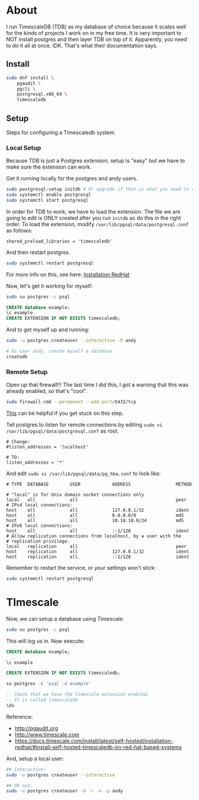 # About

I run TimescaleDB (TDB) as my database of choice because it scales well for the kinds of projects I work on in my free time. It is very important to NOT install postgres and then layer TDB on top of it. Apparently, you need to do it all at once. IDK. That's what their documentation says.

## Install

```bash
sudo dnf install \
    pgaudit \
    pgcli \
    postgresql.x86_64 \
    timescaledb 
```

## Setup

Steps for configuring a Timescaledb system.

### Local Setup

Because TDB is just a Postgres extension, setup is "easy" but we have to make sure the extension can work.

Get it running locally for the postgres and andy users.

```bash
sudo postgresql-setup initdb # Or upgrade if that is what you need to do.
sudo systemctl enable postgresql
sudo systemctl start postgresql
```
In order for TDB to work, we have to load the extension. The file we are going
to edit is ONLY created after you run `initdb` so do this in the right order. To
load the extension, modify
`/var/lib/pgsql/data/postgresql.conf` as follows:

```
shared_preload_libraries = 'timescaledb'
```

And then restart postgres.

```bash
sudo systemctl restart postgresql
```

For more info on this, see here: [Installation RedHat](https://docs.timescale.com/install/latest/self-hosted/installation-redhat/#set-up-the-timescaledb-extension)

Now, let's get it working for myself:

```bash
sudo su postgres -c psql
```

```sql
CREATE database example;
\c example
CREATE EXTENSION IF NOT EXISTS timescaledb;
```

And to get myself up and running:

```bash
sudo -u postgres createuser --interactive -P andy

# As user andy, create myself a database.
createdb
```
### Remote Setup

Open up that firewall!!! The last time I did this, I got a warning that this was
already enabled, so that's "cool".

```bash
sudo firewall-cmd --permanent --add-port=5432/tcp
```

[This](https://docs.fedoraproject.org/en-US/quick-docs/firewalld/) can be
helpful if you get stuck on this step.


Tell postgres to listen for remote connections by editing
`sudo vi /var/lib/pgsql/data/postgresql.conf` as root.

```
# Change:
#listen_addresses = 'localhost'

# TO:
listen_addresses = '*'
```

And edit `sudo vi /var/lib/pgsql/data/pg_hba.conf` to look like:

```
# TYPE  DATABASE        USER            ADDRESS                 METHOD

# "local" is for Unix domain socket connections only
local   all             all                                     peer
# IPv4 local connections:
host    all             all             127.0.0.1/32            ident
host    all             all             0.0.0.0/0               md5
host    all             all             10.10.10.0/24           md5
# IPv6 local connections:
host    all             all             ::1/128                 ident
# Allow replication connections from localhost, by a user with the
# replication privilege.
local   replication     all                                     peer
host    replication     all             127.0.0.1/32            ident
host    replication     all             ::1/128                 ident
```

Remember to restart the service, or your settings won't stick:

```bash
sudo systemctl restart postgresql
```

# TImescale

Now, we can setup a database using Timescale:

```bash
sudo su postgres -c psql
```

This will log us in. Now execute:

```sql
CREATE database example;

\c example

CREATE EXTENSION IF NOT EXISTS timescaledb;

su postgres -c 'psql -d example'

-- Check that we have the timescale extension enabled:
-- It is called timescaledb
\dx
```

Reference:

- http://pgaudit.org
- http://www.timescale.com
- https://docs.timescale.com/install/latest/self-hosted/installation-redhat/#install-self-hosted-timescaledb-on-red-hat-based-systems

And, setup a local user:

```bash
## Interactive:
sudo -u postgres createuser --interactive

## OR not:
sudo -u postgres createuser -d -r -e -p andy
```
